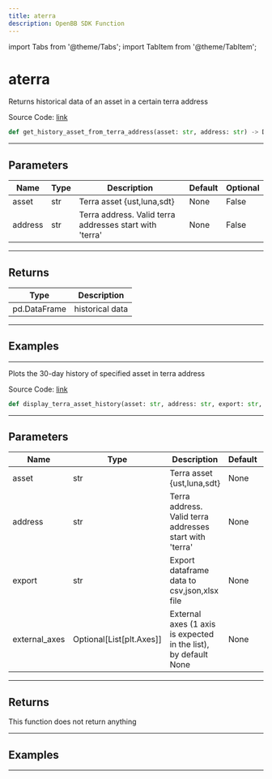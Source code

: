 ```yaml
---
title: aterra
description: OpenBB SDK Function
---
```


import Tabs from '@theme/Tabs';
import TabItem from '@theme/TabItem';

# aterra

<Tabs>
<TabItem value="model" label="Model" default>

Returns historical data of an asset in a certain terra address

Source Code: [link](https://github.com/OpenBB-finance/OpenBBTerminal/tree/main/openbb_terminal/cryptocurrency/defi/terraengineer_model.py#L19)

```python
def get_history_asset_from_terra_address(asset: str, address: str) -> DataFrame
```
---

## Parameters

| Name | Type | Description | Default | Optional |
| ---- | ---- | ----------- | ------- | -------- |
| asset | str | Terra asset {ust,luna,sdt} | None | False |
| address | str | Terra address. Valid terra addresses start with 'terra' | None | False |

---

## Returns

| Type | Description |
| ---- | ----------- |
| pd.DataFrame | historical data |

---

## Examples

---



</TabItem>
<TabItem value="view" label="View">

Plots the 30-day history of specified asset in terra address

Source Code: [link](https://github.com/OpenBB-finance/OpenBBTerminal/tree/main/openbb_terminal/cryptocurrency/defi/terraengineer_view.py#L29)

```python
def display_terra_asset_history(asset: str, address: str, export: str, external_axes: Optional[List[matplotlib.axes._axes.Axes]]) -> None
```
---

## Parameters

| Name | Type | Description | Default | Optional |
| ---- | ---- | ----------- | ------- | -------- |
| asset | str | Terra asset {ust,luna,sdt} | None | False |
| address | str | Terra address. Valid terra addresses start with 'terra' | None | False |
| export | str | Export dataframe data to csv,json,xlsx file | None | False |
| external_axes | Optional[List[plt.Axes]] | External axes (1 axis is expected in the list), by default None | None | True |

---

## Returns

This function does not return anything

---

## Examples

---



</TabItem>
</Tabs>
